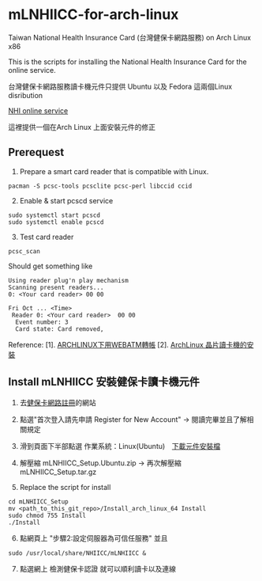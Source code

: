 # mLNHIICC-for-arch-linux
Taiwan National Health Insurance Card (台灣健保卡網路服務) on Arch Linux x86

This is the scripts for installing the National Health Insurance Card for the online service. 

台灣健保卡網路服務讀卡機元件只提供 Ubuntu 以及 Fedora 這兩個Linux disribution

[NHI online service](https://cloudicweb.nhi.gov.tw/cloudic/system/mlogin.aspx)

這裡提供一個在Arch Linux 上面安裝元件的修正

## Prerequest 

1. Prepare a smart card reader that is compatible with Linux. 

``` 
pacman -S pcsc-tools pcsclite pcsc-perl libccid ccid 
```

2. Enable & start pcscd service

```
sudo systemctl start pcscd
sudo systemctl enable pcscd
```

3. Test card reader

```
pcsc_scan
```

Should get something like 

```
Using reader plug'n play mechanism
Scanning present readers...
0: <Your card reader> 00 00
 
Fri Oct ... <Time>
 Reader 0: <Your card reader>  00 00
  Event number: 3
  Card state: Card removed, 
```

Reference:
[1]. [ARCHLINUX下用WEBATM轉帳](https://dd-han.tw/2016/archlinux-webatm)
[2]. [ArchLinux 晶片讀卡機的安裝](https://w2b2.blogspot.com/2012/06/archlinux.html)


## Install mLNHIICC 安裝健保卡讀卡機元件

1. 去[健保卡網路註冊](https://cloudicweb.nhi.gov.tw/cloudic/system/mlogin.aspx)的網站 

2. 點選"首次登入請先申請 Register for New Account" -> 閱讀完畢並且了解相關規定 

3. 滑到頁面下半部點選 作業系統：Linux(Ubuntu)　[下載元件安裝檔](https://cloudicweb.nhi.gov.tw/cloudic/system/SMC/mLNHIICC_Setup.Ubuntu.zip)


4. 解壓縮 mLNHIICC_Setup.Ubuntu.zip -> 再次解壓縮 mLNHIICC_Setup.tar.gz

5. Replace the script for install
``` 
cd mLNHIICC_Setup
mv <path_to_this_git_repo>/Install_arch_linux_64 Install
sudo chmod 755 Install
./Install
``` 

6. 點網頁上 "步驟2:設定伺服器為可信任服務"
並且
```
sudo /usr/local/share/NHIICC/mLNHIICC &
```
7. 點選網上 檢測健保卡認證 就可以順利讀卡以及連線























